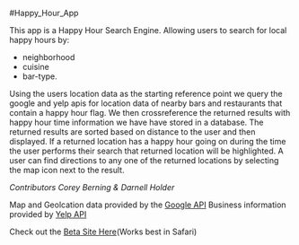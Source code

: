 
#Happy_Hour_App

This app is a Happy Hour Search Engine. Allowing users to search for local happy hours by:
* neighborhood
* cuisine
* bar-type. 

Using the users location data as the starting reference point we query the google and yelp apis for location data of nearby bars and restaurants that contain a happy hour flag. We then crossreference the returned results with happy hour time information we have have stored in a database. The returned results are sorted based on distance to the user and then displayed. If a returned location has a happy hour going on during the time the user performs their search that returned location will be highlighted. A user can find directions to any one of the returned locations by selecting the map icon next to the result.  

*Contributors Corey Berning & Darnell Holder* 

Map and Geolcation data provided by the [Google API](https://developers.google.com/maps/ "Google API")
Business information provided by [Yelp API](https://www.yelp.com/developers/documentation/v2/overview "Yelp API")

Check out the [Beta Site Here](http://happyhourapp.herokuapp.com/ "Seattle Happy Hour App")(Works best in Safari)
